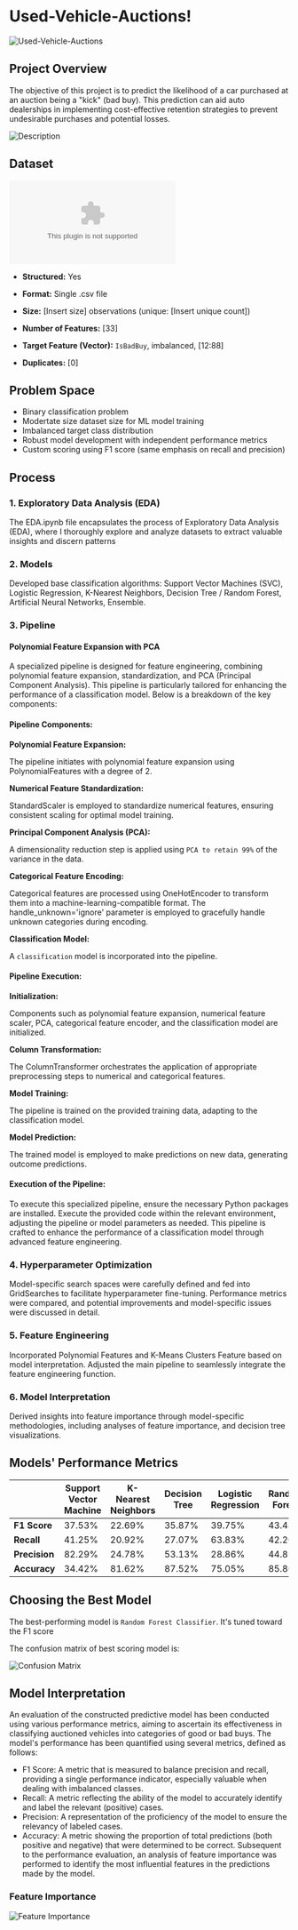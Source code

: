 # Used-Vehicle-Auctions!

![Used-Vehicle-Auctions](/Images/605.png)

## Project Overview

The objective of this project is to predict the likelihood of a car purchased at an auction being a "kick" (bad buy). This prediction can aid auto dealerships in implementing cost-effective retention strategies to prevent undesirable purchases and potential losses.

![Description](/Images/14-745.png)

## Dataset

![Download](/Data/data_train.csv)

- **Structured:** Yes
- **Format:** Single .csv file
- **Size:** [Insert size] observations (unique: [Insert unique count])
- **Number of Features:** [33]
- **Target Feature (Vector):** `IsBadBuy`, imbalanced, [12:88]

- **Duplicates:** [0]

## Problem Space

- Binary classification problem
- Modertate size dataset size for ML model training
- Imbalanced target class distribution
- Robust model development with independent performance metrics
- Custom scoring using F1 score (same emphasis on recall and precision)

## Process

### 1. Exploratory Data Analysis (EDA)

The EDA.ipynb file encapsulates the process of Exploratory Data Analysis (EDA), where I thoroughly explore and analyze datasets to extract valuable insights and discern patterns

### 2. Models

Developed base classification algorithms: Support Vector Machines (SVC), Logistic Regression, K-Nearest Neighbors, Decision Tree / Random Forest, Artificial Neural Networks, Ensemble.

### 3. Pipeline

#### Polynomial Feature Expansion with PCA

A specialized pipeline is designed for feature engineering, combining polynomial feature expansion, standardization, and PCA (Principal Component Analysis). This pipeline is particularly tailored for enhancing the performance of a classification model. Below is a breakdown of the key components:

#### Pipeline Components:

**Polynomial Feature Expansion:**

The pipeline initiates with polynomial feature expansion using PolynomialFeatures with a degree of 2.

**Numerical Feature Standardization:**

StandardScaler is employed to standardize numerical features, ensuring consistent scaling for optimal model training.

**Principal Component Analysis (PCA):**

A dimensionality reduction step is applied using `PCA to retain 99%` of the variance in the data.

**Categorical Feature Encoding:**

Categorical features are processed using OneHotEncoder to transform them into a machine-learning-compatible format. The handle_unknown='ignore' parameter is employed to gracefully handle unknown categories during encoding.

**Classification Model:**

A `classification` model is incorporated into the pipeline.

#### Pipeline Execution:

**Initialization:**

Components such as polynomial feature expansion, numerical feature scaler, PCA, categorical feature encoder, and the classification model are initialized.

**Column Transformation:**

The ColumnTransformer orchestrates the application of appropriate preprocessing steps to numerical and categorical features.

**Model Training:**

The pipeline is trained on the provided training data, adapting to the classification model.

**Model Prediction:**

The trained model is employed to make predictions on new data, generating outcome predictions.

#### Execution of the Pipeline:

To execute this specialized pipeline, ensure the necessary Python packages are installed. Execute the provided code within the relevant environment, adjusting the pipeline or model parameters as needed. This pipeline is crafted to enhance the performance of a classification model through advanced feature engineering.

### 4. Hyperparameter Optimization

Model-specific search spaces were carefully defined and fed into GridSearches to facilitate hyperparameter fine-tuning. Performance metrics were compared, and potential improvements and model-specific
issues were discussed in detail.

### 5. Feature Engineering

Incorporated Polynomial Features and K-Means Clusters Feature based on model interpretation. Adjusted the main pipeline to seamlessly integrate the feature engineering function.

### 6. Model Interpretation

Derived insights into feature importance through model-specific methodologies, including analyses of feature importance, and decision tree visualizations.

## Models' Performance Metrics

|               | Support Vector Machine | K-Nearest Neighbors | Decision Tree | Logistic Regression | Random Forest | ANN    |
| :------------ | ---------------------- | ------------------- | ------------- | ------------------- | ------------- | ------ |
| **F1 Score**  | 37.53%                 | 22.69%              | 35.87%        | 39.75%              | 43.48%        | 37.73% |
| **Recall**    | 41.25%                 | 20.92%              | 27.07%        | 63.83%              | 42.20%        | 28.72% |
| **Precision** | 82.29%                 | 24.78%              | 53.13%        | 28.86%              | 44.85%        | 54.98% |
| **Accuracy**  | 34.42%                 | 81.62%              | 87.52%        | 75.05%              | 85.86%        | 87.78% |

## Choosing the Best Model

The best-performing model is `Random Forest Classifier`. It's tuned toward the F1 score

The confusion matrix of best scoring model is:

![Confusion Matrix](/Images/Best-Model-RF.png)

## Model Interpretation

An evaluation of the constructed predictive model has been conducted using various performance metrics, aiming to ascertain its effectiveness in classifying auctioned vehicles into categories of good or bad buys. The model's performance has been quantified using several metrics, defined as follows:

- F1 Score: A metric that is measured to balance precision and recall, providing a single performance indicator, especially valuable when dealing with imbalanced classes.
- Recall: A metric reflecting the ability of the model to accurately identify and label the relevant (positive) cases.
- Precision: A representation of the proficiency of the model to ensure the relevancy of labeled cases.
- Accuracy: A metric showing the proportion of total predictions (both positive and negative) that were determined to be correct.
  Subsequent to the performance evaluation, an analysis of feature importance was performed to identify the most influential features in the predictions made by the model.

### Feature Importance

![Feature Importance](/Images/Feature-Importance.png)
